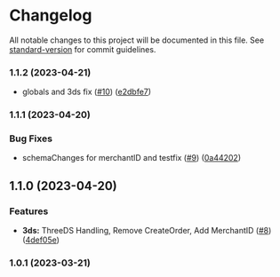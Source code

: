 # Changelog

All notable changes to this project will be documented in this file. See [standard-version](https://github.com/conventional-changelog/standard-version) for commit guidelines.

### 1.1.2 (2023-04-21)


* globals and 3ds fix ([#10](https://github.com/paypal/paypal-googlepay-component/issues/10)) ([e2dbfe7](https://github.com/paypal/paypal-googlepay-component/commit/e2dbfe7171a8f78933c63190fc70f8a8a3605ba2))

### 1.1.1 (2023-04-20)


### Bug Fixes

* schemaChanges for merchantID and testfix ([#9](https://github.com/paypal/paypal-googlepay-component/issues/9)) ([0a44202](https://github.com/paypal/paypal-googlepay-component/commit/0a4420213d09dd4f20614f7254b3fa65f7c6816e))

## 1.1.0 (2023-04-20)


### Features

* **3ds:** ThreeDS Handling, Remove CreateOrder, Add MerchantID  ([#8](https://github.com/paypal/paypal-googlepay-component/issues/8)) ([4def05e](https://github.com/paypal/paypal-googlepay-component/commit/4def05e9569628286bd137891c78071125a547d5))

### 1.0.1 (2023-03-21)
